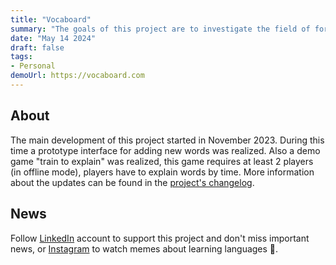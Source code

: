 ```yaml
---
title: "Vocaboard"
summary: "The goals of this project are to investigate the field of foreign language learning, to find problems in learning new languages and, as a result, to create tools and solutions that will help potential users."
date: "May 14 2024"
draft: false
tags:
- Personal
demoUrl: https://vocaboard.com
---
```


## About

The main development of this project started in November 2023. During this time a prototype interface for adding new words was realized. Also a demo game "train to explain" was realized, this game requires at least 2 players (in offline mode), players have to explain words by time. More information about the updates can be found in the [project's changelog](https://vocaboard.com/releases).


## News

Follow [LinkedIn](https://www.linkedin.com/company/vocaboard/) account to support this project and don't miss important news, or [Instagram](https://www.instagram.com/vocaboard/) to watch memes about learning languages 🤪.